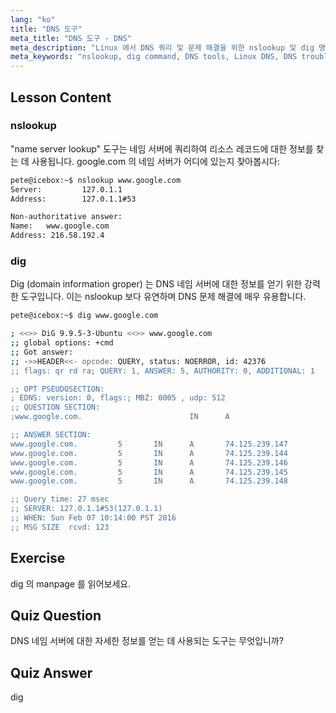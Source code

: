 ```yaml
---
lang: "ko"
title: "DNS 도구"
meta_title: "DNS 도구 - DNS"
meta_description: "Linux 에서 DNS 쿼리 및 문제 해결을 위한 nslookup 및 dig 명령을 배웁니다. 이 초보자 친화적인 가이드를 통해 필수 DNS 도구를 사용하는 방법을 이해합니다."
meta_keywords: "nslookup, dig command, DNS tools, Linux DNS, DNS troubleshooting, Linux tutorial, beginner Linux"
---
```


## Lesson Content

### nslookup

"name server lookup" 도구는 네임 서버에 쿼리하여 리소스 레코드에 대한 정보를 찾는 데 사용됩니다. google.com 의 네임 서버가 어디에 있는지 찾아봅시다:

```bash
pete@icebox:~$ nslookup www.google.com
Server:         127.0.1.1
Address:        127.0.1.1#53

Non-authoritative answer:
Name:   www.google.com
Address: 216.58.192.4
```

### dig

Dig (domain information groper) 는 DNS 네임 서버에 대한 정보를 얻기 위한 강력한 도구입니다. 이는 nslookup 보다 유연하며 DNS 문제 해결에 매우 유용합니다.

```bash
pete@icebox:~$ dig www.google.com

; <<>> DiG 9.9.5-3-Ubuntu <<>> www.google.com
;; global options: +cmd
;; Got answer:
;; ->>HEADER<<- opcode: QUERY, status: NOERROR, id: 42376
;; flags: qr rd ra; QUERY: 1, ANSWER: 5, AUTHORITY: 0, ADDITIONAL: 1

;; OPT PSEUDOSECTION:
; EDNS: version: 0, flags:; MBZ: 0005 , udp: 512
;; QUESTION SECTION:
;www.google.com.                        IN      A

;; ANSWER SECTION:
www.google.com.         5       IN      A       74.125.239.147
www.google.com.         5       IN      A       74.125.239.144
www.google.com.         5       IN      A       74.125.239.146
www.google.com.         5       IN      A       74.125.239.145
www.google.com.         5       IN      A       74.125.239.148

;; Query time: 27 msec
;; SERVER: 127.0.1.1#53(127.0.1.1)
;; WHEN: Sun Feb 07 10:14:00 PST 2016
;; MSG SIZE  rcvd: 123
```

## Exercise

dig 의 manpage 를 읽어보세요.

## Quiz Question

DNS 네임 서버에 대한 자세한 정보를 얻는 데 사용되는 도구는 무엇입니까?

## Quiz Answer

dig
